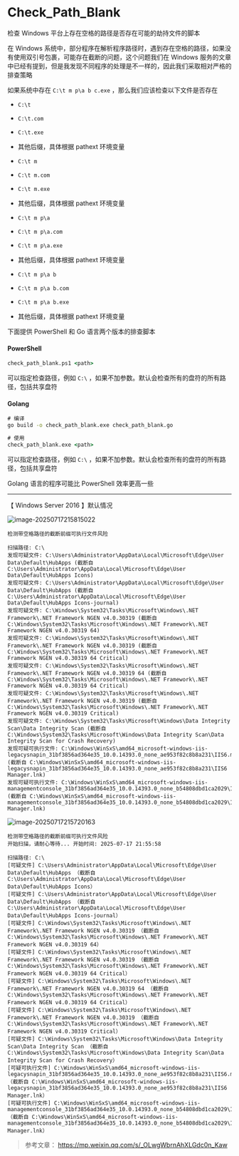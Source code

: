 # Check_Path_Blank
检查 Windows 平台上存在空格的路径是否存在可能的劫持文件的脚本

在 Windows 系统中，部分程序在解析程序路径时，遇到存在空格的路径，如果没有使用双引号包裹，可能存在截断的问题，这个问题我们在 Windows 服务的文章中已经有提到，但是我发现不同程序的处理是不一样的，因此我们采取相对严格的排查策略

如果系统中存在 `C:\t m p\a b c.exe` ，那么我们应该检查以下文件是否存在

- `C:\t`
- `C:\t.com`
- `C:\t.exe`

- 其他后缀，具体根据 pathext 环境变量
- `C:\t m`
- `C:\t m.com`
- `C:\t m.exe`
- 其他后缀，具体根据 pathext 环境变量
- `C:\t m p\a`
- `C:\t m p\a.com`
- `C:\t m p\a.exe`
- 其他后缀，具体根据 pathext 环境变量
- `C:\t m p\a b`
- `C:\t m p\a b.com`
- `C:\t m p\a b.exe`
- 其他后缀，具体根据 pathext 环境变量



下面提供 PowerShell 和 Go 语言两个版本的排查脚本



#### PowerShell

```bat
check_path_blank.ps1 <path>
```

可以指定检查路径，例如 `C:\` ，如果不加参数。默认会检查所有的盘符的所有路径，包括共享盘符


#### Golang

```bat
# 编译
go build -o check_path_blank.exe check_path_blank.go

# 使用
check_path_blank.exe <path>
```

可以指定检查路径，例如 `C:\` ，如果不加参数。默认会检查所有的盘符的所有路径，包括共享盘符

Golang 语言的程序可能比 PowerShell 效率更高一些







------

【 Windows Server 2016 】默认情况

![image-20250717215815022](http://mweb-tc.oss-cn-beijing.aliyuncs.com/2025-07-17-135817.png)

```
检测带空格路径的截断前缀可执行文件风险

扫描路径: C:\
发现可疑文件: C:\Users\Administrator\AppData\Local\Microsoft\Edge\User Data\Default\HubApps (截断自 C:\Users\Administrator\AppData\Local\Microsoft\Edge\User Data\Default\HubApps Icons)
发现可疑文件: C:\Users\Administrator\AppData\Local\Microsoft\Edge\User Data\Default\HubApps (截断自 C:\Users\Administrator\AppData\Local\Microsoft\Edge\User Data\Default\HubApps Icons-journal)
发现可疑文件: C:\Windows\System32\Tasks\Microsoft\Windows\.NET Framework\.NET Framework NGEN v4.0.30319 (截断自 C:\Windows\System32\Tasks\Microsoft\Windows\.NET Framework\.NET Framework NGEN v4.0.30319 64)
发现可疑文件: C:\Windows\System32\Tasks\Microsoft\Windows\.NET Framework\.NET Framework NGEN v4.0.30319 (截断自 C:\Windows\System32\Tasks\Microsoft\Windows\.NET Framework\.NET Framework NGEN v4.0.30319 64 Critical)
发现可疑文件: C:\Windows\System32\Tasks\Microsoft\Windows\.NET Framework\.NET Framework NGEN v4.0.30319 64 (截断自 C:\Windows\System32\Tasks\Microsoft\Windows\.NET Framework\.NET Framework NGEN v4.0.30319 64 Critical)
发现可疑文件: C:\Windows\System32\Tasks\Microsoft\Windows\.NET Framework\.NET Framework NGEN v4.0.30319 (截断自 C:\Windows\System32\Tasks\Microsoft\Windows\.NET Framework\.NET Framework NGEN v4.0.30319 Critical)
发现可疑文件: C:\Windows\System32\Tasks\Microsoft\Windows\Data Integrity Scan\Data Integrity Scan (截断自 C:\Windows\System32\Tasks\Microsoft\Windows\Data Integrity Scan\Data Integrity Scan for Crash Recovery)
发现可疑可执行文件: C:\Windows\WinSxS\amd64_microsoft-windows-iis-legacysnapin_31bf3856ad364e35_10.0.14393.0_none_ae953f82c8b8a231\IIS6.msc (截断自 C:\Windows\WinSxS\amd64_microsoft-windows-iis-legacysnapin_31bf3856ad364e35_10.0.14393.0_none_ae953f82c8b8a231\IIS6 Manager.lnk)
发现可疑可执行文件: C:\Windows\WinSxS\amd64_microsoft-windows-iis-managementconsole_31bf3856ad364e35_10.0.14393.0_none_b54808dbd1ca2029\IIS.msc (截断自 C:\Windows\WinSxS\amd64_microsoft-windows-iis-managementconsole_31bf3856ad364e35_10.0.14393.0_none_b54808dbd1ca2029\IIS Manager.lnk)
```





![image-20250717215720163](http://mweb-tc.oss-cn-beijing.aliyuncs.com/2025-07-17-135721.png)

```
检测带空格路径的截断前缀可执行文件风险
开始扫描，请耐心等待... 开始时间: 2025-07-17 21:55:58

扫描路径: C:\
[可疑文件] C:\Users\Administrator\AppData\Local\Microsoft\Edge\User Data\Default\HubApps （截断自 C:\Users\Administrator\AppData\Local\Microsoft\Edge\User Data\Default\HubApps Icons）
[可疑文件] C:\Users\Administrator\AppData\Local\Microsoft\Edge\User Data\Default\HubApps （截断自 C:\Users\Administrator\AppData\Local\Microsoft\Edge\User Data\Default\HubApps Icons-journal）
[可疑文件] C:\Windows\System32\Tasks\Microsoft\Windows\.NET Framework\.NET Framework NGEN v4.0.30319 （截断自 C:\Windows\System32\Tasks\Microsoft\Windows\.NET Framework\.NET Framework NGEN v4.0.30319 64）
[可疑文件] C:\Windows\System32\Tasks\Microsoft\Windows\.NET Framework\.NET Framework NGEN v4.0.30319 （截断自 C:\Windows\System32\Tasks\Microsoft\Windows\.NET Framework\.NET Framework NGEN v4.0.30319 64 Critical）
[可疑文件] C:\Windows\System32\Tasks\Microsoft\Windows\.NET Framework\.NET Framework NGEN v4.0.30319 64 （截断自 C:\Windows\System32\Tasks\Microsoft\Windows\.NET Framework\.NET Framework NGEN v4.0.30319 64 Critical）
[可疑文件] C:\Windows\System32\Tasks\Microsoft\Windows\.NET Framework\.NET Framework NGEN v4.0.30319 （截断自 C:\Windows\System32\Tasks\Microsoft\Windows\.NET Framework\.NET Framework NGEN v4.0.30319 Critical）
[可疑文件] C:\Windows\System32\Tasks\Microsoft\Windows\Data Integrity Scan\Data Integrity Scan （截断自 C:\Windows\System32\Tasks\Microsoft\Windows\Data Integrity Scan\Data Integrity Scan for Crash Recovery）
[可疑可执行文件] C:\Windows\WinSxS\amd64_microsoft-windows-iis-legacysnapin_31bf3856ad364e35_10.0.14393.0_none_ae953f82c8b8a231\IIS6.msc （截断自 C:\Windows\WinSxS\amd64_microsoft-windows-iis-legacysnapin_31bf3856ad364e35_10.0.14393.0_none_ae953f82c8b8a231\IIS6 Manager.lnk）
[可疑可执行文件] C:\Windows\WinSxS\amd64_microsoft-windows-iis-managementconsole_31bf3856ad364e35_10.0.14393.0_none_b54808dbd1ca2029\IIS.msc （截断自 C:\Windows\WinSxS\amd64_microsoft-windows-iis-managementconsole_31bf3856ad364e35_10.0.14393.0_none_b54808dbd1ca2029\IIS Manager.lnk）
```





> 参考文章：
> https://mp.weixin.qq.com/s/_OLwgWbrnAhXLGdc0n_Kaw

